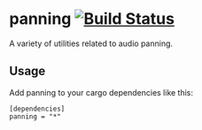# panning [![Build Status](https://travis-ci.org/RustAudio/panning.svg?branch=master)](https://travis-ci.org/RustAudio/panning)


A variety of utilities related to audio panning.

Usage
-----

Add panning to your cargo dependencies like this:

```
[dependencies]
panning = "*"
```

